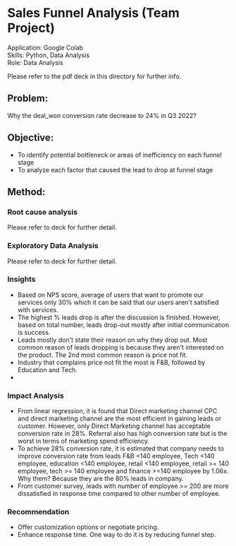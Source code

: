 # Sales Funnel Analysis (Team Project)
Application: Google Colab\
Skills: Python, Data Analysis\
Role: Data Analysis

Please refer to the pdf deck in this directory for further info.

## Problem:
Why the deal_won conversion rate decrease to 24% in Q3 2022?

## Objective:
- To identify potential bottleneck or areas of inefficiency on each funnel stage
- To analyze each factor that caused the lead to drop at funnel stage

## Method:
### Root cause analysis
Please refer to deck for further detail.

### Exploratory Data Analysis
Please refer to deck for further detail.

### Insights
- Based on NPS score, average of users that want to promote our services only 30% which it can be said that our users aren't satisfied with services.
- The highest % leads drop is after the discussion is finished. However, based on total number, leads drop-out mostly after initial communication is success.
- Leads mostly don't state their reason on why they drop out. Most common reason of leads dropping is because they aren't interested on the product. The 2nd most common reason is price not fit.
- Industry that complains price not fit the most is F&B, followed by Education and Tech.
- 

### Impact Analysis
- From linear regression, it is found that Direct marketing channel CPC and direct marketing channel are the most efficient in gaining leads or customer. However, only Direct Marketing channel has acceptable conversion rate in 28%. Referral also has high conversion rate but is the worst in terms of marketing spend efficiency.
- To achieve 28% conversion rate, it is estimated that company needs to improve conversion rate from leads F&B <140 employee, Tech <140 employee, education <140 employee, retail <140 employee, retail >= 140 employee, tech >= 140 employee and finance >=140 employee by 1.06x. Why them? Because they are the 80% leads in company.
- From customer survey, leads with number of employee >= 200 are more dissatisfied in response time compared to other number of employee.

### Recommendation
- Offer customization options or negotiate pricing.
- Enhance response time. One way to do it is by reducing funnel step.

